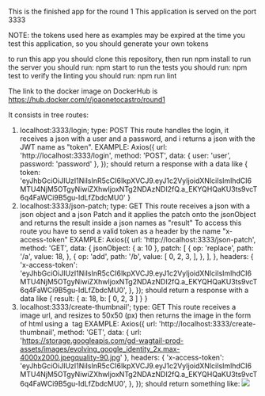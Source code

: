 This is the finished app for the round 1
This application is served on the port 3333

NOTE: the tokens used here as examples may be expired at the time you test this application, so you should generate your own tokens

to run this app you should clone this repository, then run npm install
to run the server you should run: npm start
to run the tests you should run: npm test
to verify the linting you should run: npm run lint

The link to the docker image on DockerHub is https://hub.docker.com/r/joaonetocastro/round1

It consists in tree routes:
1. localhost:3333/login; type: POST
  This route handles the login, it receives a json with a
  user and a password, and i returns a json with the JWT name as "token".
  EXAMPLE:
    Axios({
      url: 'http://localhost:3333/login',
      method: 'POST',
      data: { user: 'user', password: 'password' },
    });
  should return a response with a data like
    { token:
    'eyJhbGciOiJIUzI1NiIsInR5cCI6IkpXVCJ9.eyJ1c2VyIjoidXNlciIsImlhdCI6MTU4NjM5OTgyNiwiZXhwIjoxNTg2NDAzNDI2fQ.a_EKYQHQaKU3ts9vcT6q4FaWCi9B5gu-IdLfZbdcMU0' }
2. localhost:3333/json-patch; type: GET
  This route receives a json with a json object and a json Patch and it applies the patch 
  onto the jsonObject and returns the result inside a json names as "result"
  To access this route you have to send a valid token as a header by the name "x-access-token"
  EXAMPLE:
    Axios({
      url: 'http://localhost:3333/json-patch',
      method: 'GET',
      data: {
        jsonObject: { a: 10 },
        patch: [
          {
            op: 'replace',
            path: '/a',
            value: 18,
          },
          {
            op: 'add',
            path: '/b',
            value: [
              0,
              2,
              3,
            ],
          },
        ],
      },
      headers: {
        'x-access-token': 'eyJhbGciOiJIUzI1NiIsInR5cCI6IkpXVCJ9.eyJ1c2VyIjoidXNlciIsImlhdCI6MTU4NjM5OTgyNiwiZXhwIjoxNTg2NDAzNDI2fQ.a_EKYQHQaKU3ts9vcT6q4FaWCi9B5gu-IdLfZbdcMU0',
      },
    });
  should return a response with a data like
    { result: { a: 18, b: [ 0, 2, 3 ] } }
3. localhost:3333/create-thumbnail'; type: GET
  This route receives a image url, and resizes to 50x50 (px) then returns the image in the form of html using a <img> tag
  EXAMPLE:
    Axios({
      url: 'http://localhost:3333/create-thumbnail',
      method: 'GET',
      data: { url: 'https://storage.googleapis.com/gd-wagtail-prod-assets/images/evolving_google_identity_2x.max-4000x2000.jpegquality-90.jpg' },
      headers: {
        'x-access-token': 'eyJhbGciOiJIUzI1NiIsInR5cCI6IkpXVCJ9.eyJ1c2VyIjoidXNlciIsImlhdCI6MTU4NjM5OTgyNiwiZXhwIjoxNTg2NDAzNDI2fQ.a_EKYQHQaKU3ts9vcT6q4FaWCi9B5gu-IdLfZbdcMU0',
      },
    });
  should return something like:
    <img src="data:image/jpeg;base64,...."/>